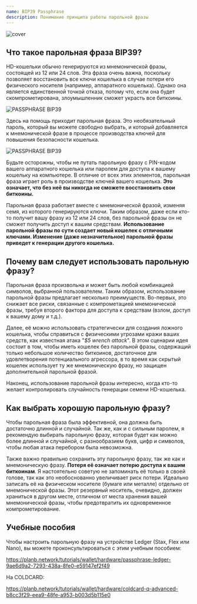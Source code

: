 ```yaml
---
name: BIP39 Passphrase
description: Понимание принципа работы парольной фразы
---
```

![cover](assets/cover.webp)

## Что такое парольная фраза BIP39?

HD-кошельки обычно генерируются из мнемонической фразы, состоящей из 12 или 24 слов. Эта фраза очень важна, поскольку позволяет восстановить все ключи кошелька в случае потери его физического носителя (например, аппаратного кошелька). Однако она является единственной точкой отказа, потому что, если она будет скомпрометирована, злоумышленник сможет украсть все биткоины.

![PASSPHRASE BIP39](assets/notext/01.webp)

Здесь на помощь приходит парольная фраза. Это необязательный пароль, который вы можете свободно выбрать, и который добавляется к мнемонической фразе в процессе производства ключей для повышения безопасности кошелька.

![PASSPHRASE BIP39](assets/notext/02.webp)

Будьте осторожны, чтобы не путать парольную фразу с PIN-кодом вашего аппаратного кошелька или паролем для доступа к вашему кошельку на компьютере. В отличие от всех этих элементов, парольная фраза играет роль в производстве ключей вашего кошелька. **Это означает, что без неё вы никогда не сможете восстановить свои биткоины.**

Парольная фраза работает вместе с мнемонической фразой, изменяя семя, из которого генерируются ключи. Таким образом, даже если кто-то получит вашу фразу из 12 или 24 слов, без парольной фразы он не сможет получить доступ к вашим средствам. **Использование парольной фразы по сути создает новый кошелек с отличными ключами. Изменение (даже незначительное) парольной фразы приведет к генерации другого кошелька.**

## Почему вам следует использовать парольную фразу?

Парольная фраза произвольна и может быть любой комбинацией символов, выбранной пользователем. Таким образом, использование парольной фразы предлагает несколько преимуществ. Во-первых, это снижает все риски, связанные с компрометацией мнемонической фразы, требуя второго фактора для доступа к средствам (взлом, доступ к вашему дому и т.д.).

Далее, её можно использовать стратегически для создания ложного кошелька, чтобы справиться с физическими угрозами кражи ваших средств, как известная атака "*$5 wrench attack*". В этом сценарии идея состоит в том, чтобы иметь кошелек без парольной фразы, содержащий только небольшое количество биткоинов, достаточное для удовлетворения потенциального агрессора, в то время как скрытый кошелек использует ту же мнемоническую фразу, но защищен дополнительной парольной фразой.

Наконец, использование парольной фразы интересно, когда кто-то желает контролировать случайность генерации семени HD-кошелька.

## Как выбрать хорошую парольную фразу?
Чтобы парольная фраза была эффективной, она должна быть достаточно длинной и случайной. Так же, как и с сильным паролем, я рекомендую выбирать парольную фразу, которая будет как можно более длинной и случайной, с разнообразием букв, цифр и символов, чтобы любая атака перебором была невозможна.

Также важно правильно сохранить эту парольную фразу, так же как и мнемоническую фразу. **Потеря её означает потерю доступа к вашим биткоинам**. Я настоятельно советую не запоминать её только в своей голове, так как это необоснованно увеличивает риск потери. Идеально записать её на физическом носителе (бумаге или металле) отдельно от мнемонической фразы. Этот резервный носитель, очевидно, должен храниться в другом месте, отличном от места хранения вашей мнемонической фразы, чтобы предотвратить их одновременное компрометирование.

## Учебные пособия

Чтобы настроить парольную фразу на устройстве Ledger (Stax, Flex или Nano), вы можете проконсультироваться с этим учебным пособием:

https://planb.network/tutorials/wallet/hardware/passphrase-ledger-9ae6d9a2-7293-438a-8fe0-e59147ef2f49

На COLDCARD:

https://planb.network/tutorials/wallet/hardware/coldcard-q-advanced-b8cc3f29-eea9-48fe-a953-b003d5b115e0
